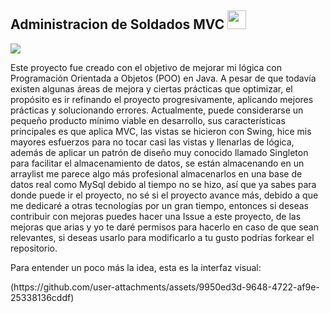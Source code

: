 ## Administracion de Soldados MVC <img src = "https://raw.githubusercontent.com/MartinHeinz/MartinHeinz/master/wave.gif" width = 30px> 
<p>
  <a href="https://github.com/DenverCoder1/readme-typing-svg"><img src="https://readme-typing-svg.herokuapp.com?&font=IBM+Plex+Sans&color=abcdef&size=20&lines=Welcome" /></a>
</p>
<p>
Este proyecto fue creado con el objetivo de mejorar mi lógica con Programación Orientada a Objetos (POO) en Java. A pesar de que todavía existen algunas áreas de mejora y ciertas prácticas que optimizar, el propósito es ir refinando el proyecto progresivamente, aplicando mejores prácticas y solucionando errores. Actualmente, puede considerarse un pequeño producto mínimo viable en desarrollo, sus características principales es que aplica MVC, las vistas se hicieron con Swing, hice mis mayores esfuerzos para no tocar casi las vistas y llenarlas de lógica, además de aplicar un patrón de diseño muy conocido llamado Singleton para facilitar el almacenamiento de datos, se están almacenando en un arraylist me parece algo más profesional almacenarlos en una base de datos real como MySql debido al tiempo no se hizo, así que ya sabes para donde puede ir el proyecto, no sé si el proyecto avance más, debido a que me dedicaré a otras tecnologías por un gran tiempo, entonces si deseas contribuir con mejoras puedes hacer una Issue a este proyecto, de las mejoras que arias y yo te daré permisos para hacerlo en caso de que sean relevantes, si deseas usarlo para modificarlo a tu gusto podrías forkear el repositorio.

Para entender un poco más la idea, esta es la interfaz visual:
</p>
(https://github.com/user-attachments/assets/9950ed3d-9648-4722-af9e-25338136cddf)
